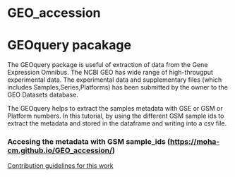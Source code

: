 # GEO_accession

# GEOquery pacakage 
  The GEOquery package is useful of extraction of data from the Gene Expression Omnibus. 
  The NCBI GEO has  wide range of high-througput experimental data. The experimental data and supplementary files (which includes Samples,Series,Platforms) has been submitted  by the owner  to the GEO Datasets database.

  The GEOquery helps to extract the samples metadata with GSE or GSM or Platform numbers.
  In this tutorial, by using the different  GSM sample ids to extract the metadata and stored in the dataframe and writing into a csv file.
  
  ### Accesing the metadata with GSM sample_ids (https://moha-cm.github.io/GEO_accession/)

  [Contribution guidelines for this work](docs/index.html)
